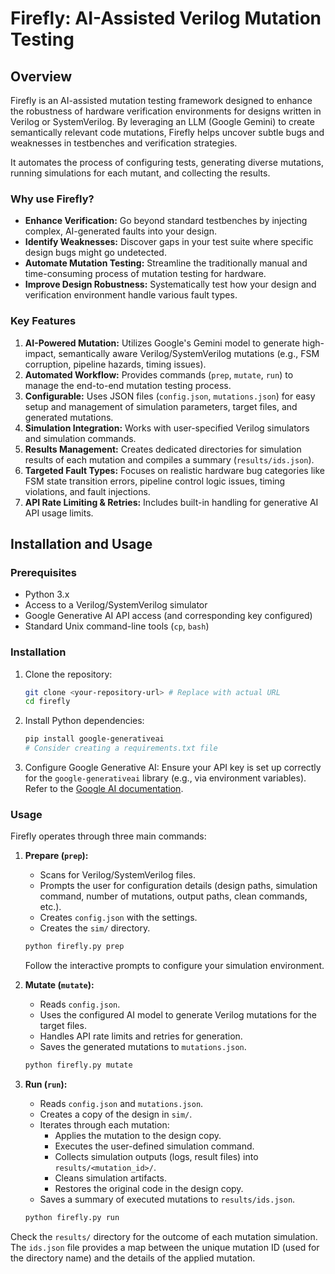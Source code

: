 # Firefly: AI-Assisted Verilog Mutation Testing

## Overview

Firefly is an AI-assisted mutation testing framework designed to enhance the robustness of hardware verification environments for designs written in Verilog or SystemVerilog. By leveraging an LLM (Google Gemini) to create semantically relevant code mutations, Firefly helps uncover subtle bugs and weaknesses in testbenches and verification strategies.

It automates the process of configuring tests, generating diverse mutations, running simulations for each mutant, and collecting the results.

### Why use Firefly?

*   **Enhance Verification:** Go beyond standard testbenches by injecting complex, AI-generated faults into your design.
*   **Identify Weaknesses:** Discover gaps in your test suite where specific design bugs might go undetected.
*   **Automate Mutation Testing:** Streamline the traditionally manual and time-consuming process of mutation testing for hardware.
*   **Improve Design Robustness:** Systematically test how your design and verification environment handle various fault types.

### Key Features

1.  **AI-Powered Mutation:** Utilizes Google's Gemini model to generate high-impact, semantically aware Verilog/SystemVerilog mutations (e.g., FSM corruption, pipeline hazards, timing issues).
2.  **Automated Workflow:** Provides commands (`prep`, `mutate`, `run`) to manage the end-to-end mutation testing process.
3.  **Configurable:** Uses JSON files (`config.json`, `mutations.json`) for easy setup and management of simulation parameters, target files, and generated mutations.
4.  **Simulation Integration:** Works with user-specified Verilog simulators and simulation commands.
5.  **Results Management:** Creates dedicated directories for simulation results of each mutation and compiles a summary (`results/ids.json`).
6.  **Targeted Fault Types:** Focuses on realistic hardware bug categories like FSM state transition errors, pipeline control logic issues, timing violations, and fault injections.
7.  **API Rate Limiting & Retries:** Includes built-in handling for generative AI API usage limits.

## Installation and Usage

### Prerequisites

*   Python 3.x
*   Access to a Verilog/SystemVerilog simulator
*   Google Generative AI API access (and corresponding key configured)
*   Standard Unix command-line tools (`cp`, `bash`)

### Installation

1.  Clone the repository:
    ```bash
    git clone <your-repository-url> # Replace with actual URL
    cd firefly
    ```

2.  Install Python dependencies:
    ```bash
    pip install google-generativeai
    # Consider creating a requirements.txt file
    ```

3.  Configure Google Generative AI: Ensure your API key is set up correctly for the `google-generativeai` library (e.g., via environment variables). Refer to the [Google AI documentation](https://ai.google.dev/docs).

### Usage

Firefly operates through three main commands:

1.  **Prepare (`prep`):**
    *   Scans for Verilog/SystemVerilog files.
    *   Prompts the user for configuration details (design paths, simulation command, number of mutations, output paths, clean commands, etc.).
    *   Creates `config.json` with the settings.
    *   Creates the `sim/` directory.
    ```bash
    python firefly.py prep
    ```
    Follow the interactive prompts to configure your simulation environment.

2.  **Mutate (`mutate`):**
    *   Reads `config.json`.
    *   Uses the configured AI model to generate Verilog mutations for the target files.
    *   Handles API rate limits and retries for generation.
    *   Saves the generated mutations to `mutations.json`.
    ```bash
    python firefly.py mutate
    ```

3.  **Run (`run`):**
    *   Reads `config.json` and `mutations.json`.
    *   Creates a copy of the design in `sim/`.
    *   Iterates through each mutation:
        *   Applies the mutation to the design copy.
        *   Executes the user-defined simulation command.
        *   Collects simulation outputs (logs, result files) into `results/<mutation_id>/`.
        *   Cleans simulation artifacts.
        *   Restores the original code in the design copy.
    *   Saves a summary of executed mutations to `results/ids.json`.
    ```bash
    python firefly.py run
    ```

Check the `results/` directory for the outcome of each mutation simulation. The `ids.json` file provides a map between the unique mutation ID (used for the directory name) and the details of the applied mutation. 